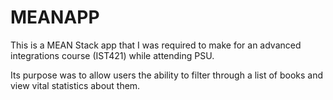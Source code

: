 # MEANAPP

This is a MEAN Stack app that I was required to make for an advanced integrations course (IST421) while attending PSU. 

Its purpose was to allow users the ability to filter through a list of books and view vital statistics about them.
